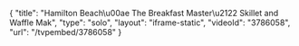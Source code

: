 {
    "title": "Hamilton Beach\u00ae The Breakfast Master\u2122 Skillet and Waffle Mak",
    "type": "solo",
    "layout": "iframe-static",
    "videoId": "3786058",
    "url": "\/tvpembed\/3786058"
}